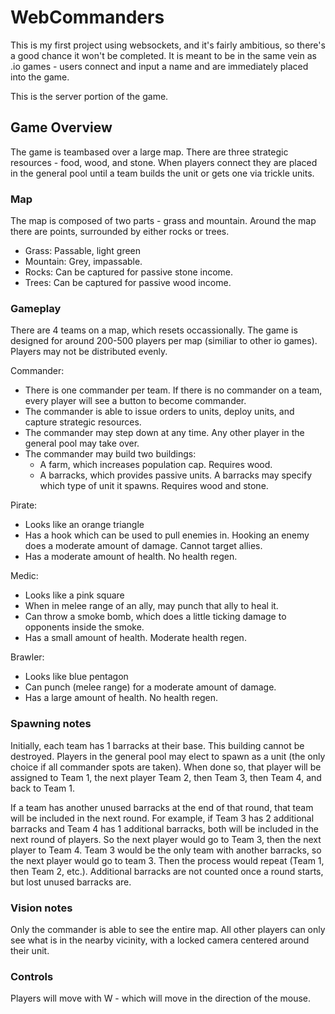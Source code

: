 # WebCommanders

This is my first project using websockets, and it's fairly ambitious, so there's a good chance it won't be completed. It is meant to be in the same vein as .io games - users connect and input a name and are immediately placed into the game. 

This is the server portion of the game.

## Game Overview

The game is teambased over a large map. There are three strategic resources - food, wood, and stone.  When players connect they 
are placed in the general pool until a team builds the unit or gets one via trickle units.

### Map

The map is composed of two parts - grass and mountain. Around the map there are points, surrounded by either rocks or trees.

- Grass: Passable, light green
- Mountain: Grey, impassable.
- Rocks: Can be captured for passive stone income.
- Trees: Can be captured for passive wood income.


### Gameplay

There are 4 teams on a map, which resets occassionally. The game is designed for around 200-500 players per map (similiar to other io games). Players may not be
distributed evenly. 

Commander:

- There is one commander per team. If there is no commander on a team, every player will see a button to become commander.
- The commander is able to issue orders to units, deploy units, and capture strategic resources.
- The commander may step down at any time. Any other player in the general pool may take over. 
- The commander may build two buildings:
  - A farm, which increases population cap. Requires wood.
  - A barracks, which provides passive units. A barracks may specify which type of unit it spawns. Requires wood and stone.

Pirate:

- Looks like an orange triangle
- Has a hook which can be used to pull enemies in. Hooking an enemy does a moderate amount of damage. Cannot target allies.
- Has a moderate amount of health. No health regen.

Medic:

- Looks like a pink square
- When in melee range of an ally, may punch that ally to heal it.
- Can throw a smoke bomb, which does a little ticking damage to opponents inside the smoke.
- Has a small amount of health. Moderate health regen.

Brawler:

- Looks like blue pentagon
- Can punch (melee range) for a moderate amount of damage. 
- Has a large amount of health. No health regen.

### Spawning notes

Initially, each team has 1 barracks at their base. This building cannot be destroyed. Players in the general pool may elect to spawn as a unit (the only choice if all commander spots are taken). When 
done so, that player will be assigned to Team 1, the next player Team 2, then Team 3, then Team 4, and back to Team 1.

If a team has another unused barracks at the end of that round, that team will be included in the next round. For example, if Team 3 has 2 additional barracks and Team 4 has 1 additional barracks, both will be included in the next round of players. So the next player would go to Team 3, then the next player to Team 4. Team 3 would be the only team with another barracks, so the next player would go to team 3. Then the process would repeat (Team 1, then Team 2, etc.). Additional barracks are not counted once a round starts, but lost unused barracks are.

### Vision notes

Only the commander is able to see the entire map. All other players can only see what is in the nearby vicinity, with a locked camera centered around their unit.

### Controls

Players will move with W - which will move in the direction of the mouse.